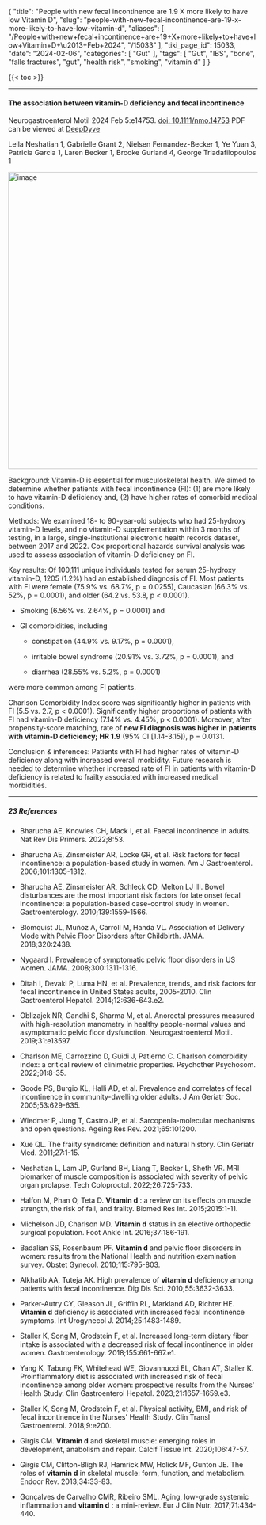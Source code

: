 {
    "title": "People with new fecal incontinence are 1.9 X more likely to have low Vitamin D",
    "slug": "people-with-new-fecal-incontinence-are-19-x-more-likely-to-have-low-vitamin-d",
    "aliases": [
        "/People+with+new+fecal+incontinence+are+19+X+more+likely+to+have+low+Vitamin+D+\u2013+Feb+2024",
        "/15033"
    ],
    "tiki_page_id": 15033,
    "date": "2024-02-06",
    "categories": [
        "Gut"
    ],
    "tags": [
        "Gut",
        "IBS",
        "bone",
        "falls fractures",
        "gut",
        "health risk",
        "smoking",
        "vitamin d"
    ]
}


{{< toc >}}

---

#### The association between vitamin-D deficiency and fecal incontinence

Neurogastroenterol Motil 2024 Feb 5:e14753. [doi: 10.1111/nmo.14753](https://doi.org/10.1111/nmo.14753)  PDF can be viewed at [DeepDyve](https://www.deepdyve.com/lp/wiley/the-association-between-vitamin-d-deficiency-and-fecal-incontinence-xlf9tCjSOL?articleList=%2Fsearch%3Fquery%3D%2522The%2Bassociation%2Bbetween%2Bvitamin-D%2Bdeficiency%2Band%2Bfecal%2Bincontinence%2522)

Leila Neshatian 1, Gabrielle Grant 2, Nielsen Fernandez-Becker 1, Ye Yuan 3, Patricia Garcia 1, Laren Becker 1, Brooke Gurland 4, George Triadafilopoulos 1

<img src="https://d378j1rmrlek7x.cloudfront.net/attachments/webp/fecal-incontinence.webp" alt="image" width="600">

Background: Vitamin-D is essential for musculoskeletal health. We aimed to determine whether patients with fecal incontinence (FI): (1) are more likely to have vitamin-D deficiency and, (2) have higher rates of comorbid medical conditions.

Methods: We examined 18- to 90-year-old subjects who had 25-hydroxy vitamin-D levels, and no vitamin-D supplementation within 3 months of testing, in a large, single-institutional electronic health records dataset, between 2017 and 2022. Cox proportional hazards survival analysis was used to assess association of vitamin-D deficiency on FI.

Key results: Of 100,111 unique individuals tested for serum 25-hydroxy vitamin-D, 1205 (1.2%) had an established diagnosis of FI. Most patients with FI were female (75.9% vs. 68.7%, p = 0.0255), Caucasian (66.3% vs. 52%, p = 0.0001), and older (64.2 vs. 53.8, p < 0.0001). 

* Smoking (6.56% vs. 2.64%, p = 0.0001) and 

* GI comorbidities, including 

   * constipation (44.9% vs. 9.17%, p = 0.0001), 

   * irritable bowel syndrome (20.91% vs. 3.72%, p = 0.0001), and 

   * diarrhea (28.55% vs. 5.2%, p = 0.0001) 

were more common among FI patients. 

Charlson Comorbidity Index score was significantly higher in patients with FI (5.5 vs. 2.7, p < 0.0001). Significantly higher proportions of patients with FI had vitamin-D deficiency (7.14% vs. 4.45%, p < 0.0001). Moreover, after propensity-score matching, rate of  **new FI diagnosis was higher in patients with vitamin-D deficiency; HR 1.9**  (95% CI <span>[1.14-3.15]</span>), p = 0.0131.

Conclusion & inferences: Patients with FI had higher rates of vitamin-D deficiency along with increased overall morbidity. Future research is needed to determine whether increased rate of FI in patients with vitamin-D deficiency is related to frailty associated with increased medical morbidities.

---

##### 23 References

* Bharucha AE, Knowles CH, Mack I, et al. Faecal incontinence in adults. Nat Rev Dis Primers. 2022;8:53.

* Bharucha AE, Zinsmeister AR, Locke GR, et al. Risk factors for fecal incontinence: a population-based study in women. Am J Gastroenterol. 2006;101:1305-1312.

* Bharucha AE, Zinsmeister AR, Schleck CD, Melton LJ III. Bowel disturbances are the most important risk factors for late onset fecal incontinence: a population-based case-control study in women. Gastroenterology. 2010;139:1559-1566.

* Blomquist JL, Muñoz A, Carroll M, Handa VL. Association of Delivery Mode with Pelvic Floor Disorders after Childbirth. JAMA. 2018;320:2438.

* Nygaard I. Prevalence of symptomatic pelvic floor disorders in US women. JAMA. 2008;300:1311-1316.

* Ditah I, Devaki P, Luma HN, et al. Prevalence, trends, and risk factors for fecal incontinence in United States adults, 2005-2010. Clin Gastroenterol Hepatol. 2014;12:636-643.e2.

* Oblizajek NR, Gandhi S, Sharma M, et al. Anorectal pressures measured with high-resolution manometry in healthy people-normal values and asymptomatic pelvic floor dysfunction. Neurogastroenterol Motil. 2019;31:e13597.

* Charlson ME, Carrozzino D, Guidi J, Patierno C. Charlson comorbidity index: a critical review of clinimetric properties. Psychother Psychosom. 2022;91:8-35.

* Goode PS, Burgio KL, Halli AD, et al. Prevalence and correlates of fecal incontinence in community-dwelling older adults. J Am Geriatr Soc. 2005;53:629-635.

* Wiedmer P, Jung T, Castro JP, et al. Sarcopenia-molecular mechanisms and open questions. Ageing Res Rev. 2021;65:101200.

* Xue QL. The frailty syndrome: definition and natural history. Clin Geriatr Med. 2011;27:1-15.

* Neshatian L, Lam JP, Gurland BH, Liang T, Becker L, Sheth VR. MRI biomarker of muscle composition is associated with severity of pelvic organ prolapse. Tech Coloproctol. 2022;26:725-733.

* Halfon M, Phan O, Teta D.  **Vitamin d** : a review on its effects on muscle strength, the risk of fall, and frailty. Biomed Res Int. 2015;2015:1-11.

* Michelson JD, Charlson MD.  **Vitamin d**  status in an elective orthopedic surgical population. Foot Ankle Int. 2016;37:186-191.

* Badalian SS, Rosenbaum PF.  **Vitamin d**  and pelvic floor disorders in women: results from the National Health and nutrition examination survey. Obstet Gynecol. 2010;115:795-803.

* Alkhatib AA, Tuteja AK. High prevalence of  **vitamin d**  deficiency among patients with fecal incontinence. Dig Dis Sci. 2010;55:3632-3633.

* Parker-Autry CY, Gleason JL, Griffin RL, Markland AD, Richter HE.  **Vitamin d**  deficiency is associated with increased fecal incontinence symptoms. Int Urogynecol J. 2014;25:1483-1489.

* Staller K, Song M, Grodstein F, et al. Increased long-term dietary fiber intake is associated with a decreased risk of fecal incontinence in older women. Gastroenterology. 2018;155:661-667.e1.

* Yang K, Tabung FK, Whitehead WE, Giovannucci EL, Chan AT, Staller K. Proinflammatory diet is associated with increased risk of fecal incontinence among older women: prospective results from the Nurses' Health Study. Clin Gastroenterol Hepatol. 2023;21:1657-1659.e3.

* Staller K, Song M, Grodstein F, et al. Physical activity, BMI, and risk of fecal incontinence in the Nurses' Health Study. Clin Transl Gastroenterol. 2018;9:e200.

* Girgis CM.  **Vitamin d**  and skeletal muscle: emerging roles in development, anabolism and repair. Calcif Tissue Int. 2020;106:47-57.

* Girgis CM, Clifton-Bligh RJ, Hamrick MW, Holick MF, Gunton JE. The roles of  **vitamin d**  in skeletal muscle: form, function, and metabolism. Endocr Rev. 2013;34:33-83.

* Gonçalves de Carvalho CMR, Ribeiro SML. Aging, low-grade systemic inflammation and  **vitamin d** : a mini-review. Eur J Clin Nutr. 2017;71:434-440.
